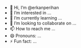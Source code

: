 - 👋 Hi, I’m @erkanperihan
- 👀 I’m interested in ...
- 🌱 I’m currently learning ...
- 💞️ I’m looking to collaborate on ...
- 📫 How to reach me ...
- 😄 Pronouns: ...
- ⚡ Fun fact: ...

<!---
erkanperihan/erkanperihan is a ✨ special ✨ repository because its `README.md` (this file) appears on your GitHub profile.
You can click the Preview link to take a look at your changes.
--->
